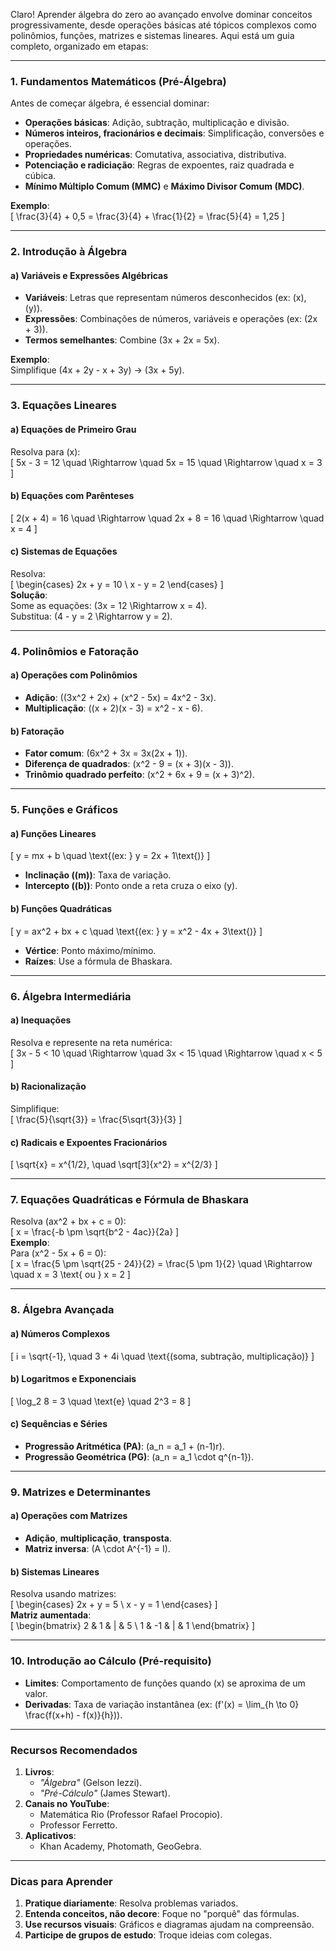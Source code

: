 Claro! Aprender álgebra do zero ao avançado envolve dominar conceitos progressivamente, desde operações básicas até tópicos complexos como polinômios, funções, matrizes e sistemas lineares. Aqui está um guia completo, organizado em etapas:

---

### **1. Fundamentos Matemáticos (Pré-Álgebra)**  
Antes de começar álgebra, é essencial dominar:  
- **Operações básicas**: Adição, subtração, multiplicação e divisão.  
- **Números inteiros, fracionários e decimais**: Simplificação, conversões e operações.  
- **Propriedades numéricas**: Comutativa, associativa, distributiva.  
- **Potenciação e radiciação**: Regras de expoentes, raiz quadrada e cúbica.  
- **Mínimo Múltiplo Comum (MMC)** e **Máximo Divisor Comum (MDC)**.  

**Exemplo**:  
\[
\frac{3}{4} + 0,5 = \frac{3}{4} + \frac{1}{2} = \frac{5}{4} = 1,25
\]

---

### **2. Introdução à Álgebra**  
#### **a) Variáveis e Expressões Algébricas**  
- **Variáveis**: Letras que representam números desconhecidos (ex: \(x\), \(y\)).  
- **Expressões**: Combinações de números, variáveis e operações (ex: \(2x + 3\)).  
- **Termos semelhantes**: Combine \(3x + 2x = 5x\).  

**Exemplo**:  
Simplifique \(4x + 2y - x + 3y\) → \(3x + 5y\).

---

### **3. Equações Lineares**  
#### **a) Equações de Primeiro Grau**  
Resolva para \(x\):  
\[
5x - 3 = 12 \quad \Rightarrow \quad 5x = 15 \quad \Rightarrow \quad x = 3
\]

#### **b) Equações com Parênteses**  
\[
2(x + 4) = 16 \quad \Rightarrow \quad 2x + 8 = 16 \quad \Rightarrow \quad x = 4
\]

#### **c) Sistemas de Equações**  
Resolva:  
\[
\begin{cases}
2x + y = 10 \\
x - y = 2
\end{cases}
\]  
**Solução**:  
Some as equações: \(3x = 12 \Rightarrow x = 4\).  
Substitua: \(4 - y = 2 \Rightarrow y = 2\).

---

### **4. Polinômios e Fatoração**  
#### **a) Operações com Polinômios**  
- **Adição**: \((3x^2 + 2x) + (x^2 - 5x) = 4x^2 - 3x\).  
- **Multiplicação**: \((x + 2)(x - 3) = x^2 - x - 6\).  

#### **b) Fatoração**  
- **Fator comum**: \(6x^2 + 3x = 3x(2x + 1)\).  
- **Diferença de quadrados**: \(x^2 - 9 = (x + 3)(x - 3)\).  
- **Trinômio quadrado perfeito**: \(x^2 + 6x + 9 = (x + 3)^2\).  

---

### **5. Funções e Gráficos**  
#### **a) Funções Lineares**  
\[
y = mx + b \quad \text{(ex: } y = 2x + 1\text{)}
\]  
- **Inclinação (\(m\))**: Taxa de variação.  
- **Intercepto (\(b\))**: Ponto onde a reta cruza o eixo \(y\).  

#### **b) Funções Quadráticas**  
\[
y = ax^2 + bx + c \quad \text{(ex: } y = x^2 - 4x + 3\text{)}
\]  
- **Vértice**: Ponto máximo/mínimo.  
- **Raízes**: Use a fórmula de Bhaskara.  

---

### **6. Álgebra Intermediária**  
#### **a) Inequações**  
Resolva e represente na reta numérica:  
\[
3x - 5 < 10 \quad \Rightarrow \quad 3x < 15 \quad \Rightarrow \quad x < 5
\]

#### **b) Racionalização**  
Simplifique:  
\[
\frac{5}{\sqrt{3}} = \frac{5\sqrt{3}}{3}
\]

#### **c) Radicais e Expoentes Fracionários**  
\[
\sqrt{x} = x^{1/2}, \quad \sqrt[3]{x^2} = x^{2/3}
\]

---

### **7. Equações Quadráticas e Fórmula de Bhaskara**  
Resolva \(ax^2 + bx + c = 0\):  
\[
x = \frac{-b \pm \sqrt{b^2 - 4ac}}{2a}
\]  
**Exemplo**:  
Para \(x^2 - 5x + 6 = 0\):  
\[
x = \frac{5 \pm \sqrt{25 - 24}}{2} = \frac{5 \pm 1}{2} \quad \Rightarrow \quad x = 3 \text{ ou } x = 2
\]

---

### **8. Álgebra Avançada**  
#### **a) Números Complexos**  
\[
i = \sqrt{-1}, \quad 3 + 4i \quad \text{(soma, subtração, multiplicação)}
\]

#### **b) Logaritmos e Exponenciais**  
\[
\log_2 8 = 3 \quad \text{e} \quad 2^3 = 8
\]

#### **c) Sequências e Séries**  
- **Progressão Aritmética (PA)**: \(a_n = a_1 + (n-1)r\).  
- **Progressão Geométrica (PG)**: \(a_n = a_1 \cdot q^{n-1}\).  

---

### **9. Matrizes e Determinantes**  
#### **a) Operações com Matrizes**  
- **Adição**, **multiplicação**, **transposta**.  
- **Matriz inversa**: \(A \cdot A^{-1} = I\).  

#### **b) Sistemas Lineares**  
Resolva usando matrizes:  
\[
\begin{cases}
2x + y = 5 \\
x - y = 1
\end{cases}
\]  
**Matriz aumentada**:  
\[
\begin{bmatrix}
2 & 1 & | & 5 \\
1 & -1 & | & 1
\end{bmatrix}
\]

---

### **10. Introdução ao Cálculo (Pré-requisito)**  
- **Limites**: Comportamento de funções quando \(x\) se aproxima de um valor.  
- **Derivadas**: Taxa de variação instantânea (ex: \(f'(x) = \lim_{h \to 0} \frac{f(x+h) - f(x)}{h}\)).  

---

### **Recursos Recomendados**  
1. **Livros**:  
   - *"Álgebra"* (Gelson Iezzi).  
   - *"Pré-Cálculo"* (James Stewart).  
2. **Canais no YouTube**:  
   - Matemática Rio (Professor Rafael Procopio).  
   - Professor Ferretto.  
3. **Aplicativos**:  
   - Khan Academy, Photomath, GeoGebra.  

---

### **Dicas para Aprender**  
1. **Pratique diariamente**: Resolva problemas variados.  
2. **Entenda conceitos, não decore**: Foque no "porquê" das fórmulas.  
3. **Use recursos visuais**: Gráficos e diagramas ajudam na compreensão.  
4. **Participe de grupos de estudo**: Troque ideias com colegas.  
